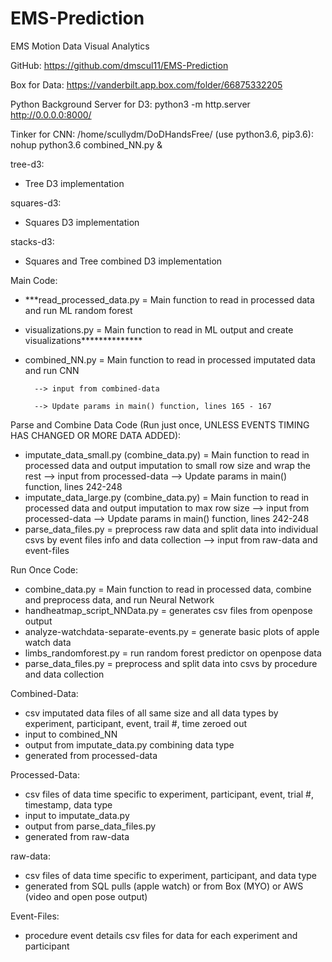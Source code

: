 # EMS-Prediction
EMS Motion Data Visual Analytics

GitHub: https://github.com/dmscul11/EMS-Prediction

Box for Data: https://vanderbilt.app.box.com/folder/66875332205

Python Background Server for D3: python3 -m http.server
http://0.0.0.0:8000/

Tinker for CNN: /home/scullydm/DoDHandsFree/
    (use python3.6, pip3.6): nohup python3.6 combined_NN.py &


tree-d3:
- Tree D3 implementation

squares-d3:
- Squares D3 implementation

stacks-d3:
- Squares and Tree combined D3 implementation


Main Code:
- ***read_processed_data.py = Main function to read in processed data and run ML random forest
- visualizations.py = Main function to read in ML output and create visualizations**************
- combined_NN.py = Main function to read in processed imputated data and run CNN

        --> input from combined-data
        
        --> Update params in main() function, lines 165 - 167


Parse and Combine Data Code (Run just once, UNLESS EVENTS TIMING HAS CHANGED OR MORE DATA ADDED):
- imputate_data_small.py (combine_data.py) = Main function to read in processed data and output imputation to small row size and wrap the rest
        --> input from processed-data
        --> Update params in main() function, lines 242-248
- imputate_data_large.py (combine_data.py) = Main function to read in processed data and output imputation to max row size
        --> input from processed-data
        --> Update params in main() function, lines 242-248
- parse_data_files.py = preprocess raw data and split data into individual csvs by event files info and data collection
        --> input from raw-data and event-files

Run Once Code:
- combine_data.py = Main function to read in processed data, combine and preprocess data, and run Neural Network
- handheatmap_script_NNData.py = generates csv files from openpose output
- analyze-watchdata-separate-events.py = generate basic plots of apple watch data
- limbs_randomforest.py = run random forest predictor on openpose data
- parse_data_files.py = preprocess and split data into csvs by procedure and data collection


Combined-Data:
- csv imputated data files of all same size and all data types by experiment, participant, event, trail #, time zeroed out
- input to combined_NN
- output from imputate_data.py combining data type
- generated from processed-data

Processed-Data:
- csv files of data time specific to experiment, participant, event, trial #, timestamp, data type
- input to imputate_data.py
- output from parse_data_files.py
- generated from raw-data

raw-data:
- csv files of data time specific to experiment, participant, and data type
- generated from SQL pulls (apple watch) or from Box (MYO) or AWS (video and open pose output)

Event-Files:
- procedure event details csv files for data for each experiment and participant
